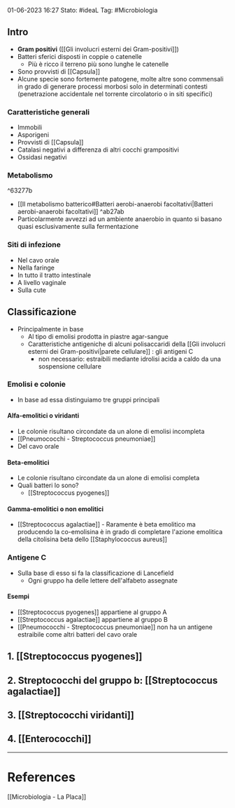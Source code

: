 01-06-2023 16:27
Stato: #ideaL
Tag: #Microbiologia 

## Intro
- **Gram positivi** ([[Gli involucri esterni dei Gram-positivi]])
- Batteri sferici disposti in coppie o catenelle
	- Più è ricco il terreno più sono lunghe le catenelle
- Sono provvisti di [[Capsula]]
- Alcune specie sono fortemente patogene, molte altre sono commensali in grado di generare processi morbosi solo in determinati contesti (penetrazione accidentale nel torrente circolatorio o in siti specifici)
### Caratteristiche generali
- Immobili
- Asporigeni
- Provvisti di [[Capsula]]
- Catalasi negativi a differenza di altri cocchi grampositivi
- Ossidasi negativi
### Metabolismo

^63277b

- [[Il metabolismo batterico#Batteri aerobi-anaerobi facoltativi|Batteri aerobi-anaerobi facoltativi]] ^ab27ab
- Particolarmente avvezzi ad un ambiente anaerobio in quanto si basano quasi esclusivamente sulla fermentazione
### Siti di infezione
- Nel cavo orale 
- Nella faringe
- In tutto il tratto intestinale
- A livello vaginale 
- Sulla cute

## Classificazione
- Principalmente in base 
	- Al tipo di emolisi prodotta in piastre agar-sangue
	- Caratteristiche antigeniche di alcuni polisaccaridi della [[Gli involucri esterni dei Gram-positivi|parete cellulare]] : gli antigeni C 
		- non necessario: estraibili mediante idrolisi acida a caldo da una sospensione cellulare
### Emolisi e colonie
- In base ad essa distinguiamo tre gruppi principali
#### Alfa-emolitici o viridanti
- Le colonie risultano circondate da un alone di emolisi incompleta 
- [[Pneumococchi - Streptococcus pneumoniae]]
- Del cavo orale
#### Beta-emolitici
- Le colonie risultano circondate da un alone di emolisi completa
- Quali batteri lo sono?
	- [[Streptococcus pyogenes]]
#### Gamma-emolitici o non emolitici
- [[Streptococcus agalactiae]]
		- Raramente è beta emolitico ma producendo la co-emolisina è in grado di completare l'azione emolitica della citolisina beta dello [[Staphylococcus aureus]]

### Antigene C
- Sulla base di esso si fa la classificazione di Lancefield
	- Ogni gruppo ha delle lettere dell'alfabeto assegnate
#### Esempi
- [[Streptococcus pyogenes]] appartiene al gruppo A
- [[Streptococcus agalactiae]] appartiene al gruppo B
- [[Pneumococchi - Streptococcus pneumoniae]] non ha un antigene estraibile come altri batteri del cavo orale

## 1. [[Streptococcus pyogenes]]
## 2. Streptococchi del gruppo b: [[Streptococcus agalactiae]]
## 3. [[Streptococchi viridanti]]
## 4. [[Enterococchi]]


---
# References
[[Microbiologia - La Placa]]